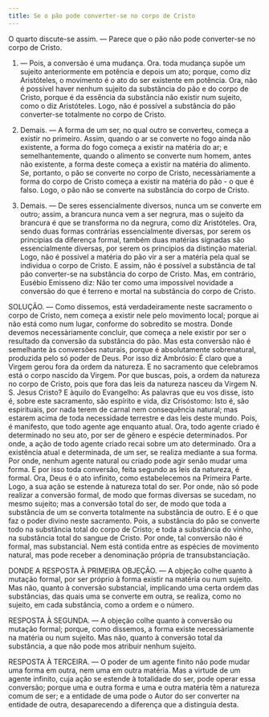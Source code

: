 ```yaml
---
title: Se o pão pode converter-se no corpo de Cristo
---
```


O quarto discute-se assim. — Parece que o pão não pode converter-se no corpo de Cristo.  

1. — Pois, a conversão é uma mudança. Ora. toda mudança supõe um sujeito anteriormente em potência e depois um ato; porque, como diz Aristóteles, o movimento é o ato do ser existente em potência. Ora, não é possível haver nenhum sujeito da substância do pão e do corpo de Cristo, porque é da essência da substância não existir num sujeito, como o diz Aristóteles. Logo, não é possível a substância do pão converter-se totalmente no corpo de Cristo.  

2. Demais. — A forma de um ser, no qual outro se converteu, começa a existir no primeiro. Assim, quando o ar se converte no fogo ainda não existente, a forma do fogo começa a existir na matéria do ar; e semelhantemente, quando o alimento se converte num homem, antes não existente, a forma deste começa a existir na matéria do alimento. Se, portanto, o pão se converte no corpo de Cristo, necessàriamente a forma do corpo de Cristo começa a existir na matéria do pão - o que é falso. Logo, o pão não se converte na substância do corpo de Cristo. 

3. Demais. — De seres essencialmente diversos, nunca um se converte em outro; assim, a brancura nunca vem a ser negrura, mas o sujeito da brancura é que se transforma no da negrura, como diz Aristóteles. Ora, sendo duas formas contrárias essencialmente diversas, por serem os principias da diferença formal, também duas matérias signadas são essencialmente diversas, por serem os princípios da distinção material. Logo, não é possível a matéria do pão vir a ser a matéria pela qual se individua o corpo de Cristo. E assim, não é possível a substância de tal pão converter-se na substância do corpo de Cristo.  Mas, em contrário, Eusébio Emisseno diz: Não ter como uma impossível novidade a conversão do que é terreno e mortal na substância do corpo de Cristo.  

SOLUÇÃO. — Como dissemos, está verdadeiramente neste sacramento o corpo de Cristo, nem começa a existir nele pelo movimento local; porque ai não está como num lugar, conforme do sobredito se mostra. Donde devemos necessàriamente concluir, que começa a nele existir por ser o resultado da conversão da substância do pão. Mas esta conversão não é semelhante às conversões naturais, porque é absolutamente sobrenatural, produzida pelo só poder de Deus. Por isso diz Ambrósio: É claro que a Virgem gerou fora da ordem da natureza. E no sacramento que celebramos está o corpo nascido da Virgem. Por que buscas, pois, a ordem da natureza no corpo de Cristo, pois que fora das leis da natureza nasceu da Virgem N. S. Jesus Cristo? E àquilo do Evangelho: As palavras que eu vos disse, isto é, sobre este sacramento, são espírito e vida, diz Crisóstomo: Isto é, são espirituais, por nada terem de carnal nem consequência natural; mas estarem acima de toda necessidade terrestre e das leis deste mundo.  Pois, é manifesto, que todo agente age enquanto atual. Ora, todo agente criado é determinado no seu ato, por ser de gênero e espécie determinados. Por onde, a ação de todo agente criado recai sobre um ato determinado. Ora a existência atual e determinada, de um ser, se realiza mediante a sua forma. Por onde, nenhum agente natural ou criado pode agir senão mudar uma forma. E por isso toda conversão, feita segundo as leis da natureza, é formal. Ora, Deus é o ato infinito, como estabelecemos na Primeira Parte. Logo, a sua ação se estende à natureza total do ser. Por onde, não só pode realizar a conversão formal, de modo que formas diversas se sucedam, no mesmo sujeito; mas a conversão total do ser, de modo que toda a substância de um se converta totalmente na substância de outro.  E é o que faz o poder divino neste sacramento. Pois, a substância do pão se converte todo na substância total do corpo de Cristo; e toda a substância do vinho, na substância total do sangue de Cristo. Por onde, tal conversão não é formal, mas substancial. Nem está contida entre as espécies de movimento natural, mas pode receber a denominação própria de transubstanciação.  

DONDE A RESPOSTA À PRIMEIRA OBJEÇÃO. — A objeção colhe quanto à mutação formal, por ser próprio à forma existir na matéria ou num sujeito. Mas não, quanto à conversão substancial, implicando uma certa ordem das substâncias, das quais uma se converte em outra, se realiza, como no sujeito, em cada substância, como a ordem e o número.  

RESPOSTA À SEGUNDA. — A objeção colhe quanto à conversão ou mutação formal; porque, como dissemos, a forma existe necessàriamente na matéria ou num sujeito. Mas não, quanto à conversão total da substância, a que não pode mos atribuir nenhum sujeito.  

RESPOSTA À TERCEIRA. — O poder de um agente finito não pode mudar uma forma em outra, nem uma em outra matéria. Mas a virtude de um agente infinito, cuja ação se estende à totalidade do ser, pode operar essa conversão; porque uma e outra forma e uma e outra matéria têm a natureza comum de ser; e a entidade de uma pode o Autor do ser converter na entidade de outra, desaparecendo a diferença que a distinguia desta.